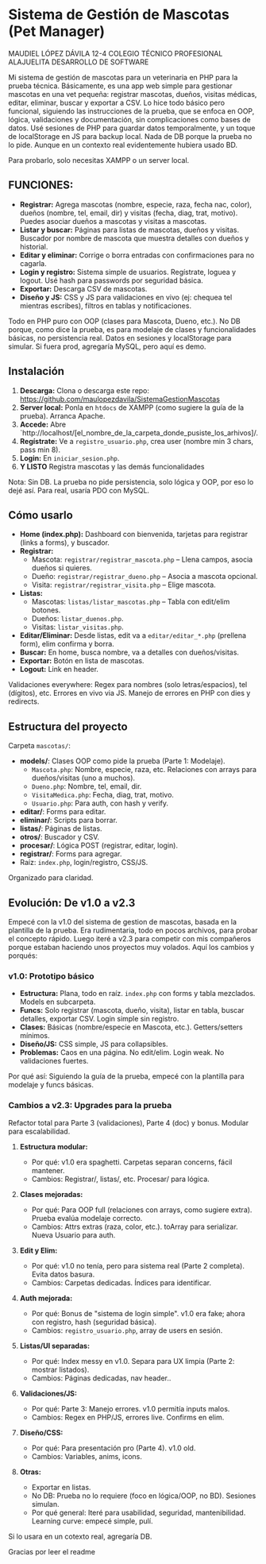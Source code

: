 # Sistema de Gestión de Mascotas (Pet Manager)
MAUDIEL LÓPEZ DÁVILA 12-4
COLEGIO TÉCNICO PROFESIONAL ALAJUELITA 
DESARROLLO DE SOFTWARE


Mi sistema de gestión de mascotas para un veterinaria en PHP para la prueba técnica. Básicamente, es una app web simple para gestionar mascotas en una vet pequeña: registrar mascotas, dueños, visitas médicas, editar, eliminar, buscar y exportar a CSV. Lo hice todo básico pero funcional, siguiendo las instrucciones de la prueba, que se enfoca en OOP, lógica, validaciones y documentación, sin complicaciones como bases de datos. Usé sesiones de PHP para guardar datos temporalmente, y un toque de localStorage en JS para backup local. Nada de DB porque la prueba no lo pide. Aunque en un contexto real evidentemente hubiera usado BD.

Para probarlo, solo necesitas XAMPP o un server local.

## FUNCIONES:

- **Registrar:** Agrega mascotas (nombre, especie, raza, fecha nac, color), dueños (nombre, tel, email, dir) y visitas (fecha, diag, trat, motivo). Puedes asociar dueños a mascotas y visitas a mascotas.
- **Listar y buscar:** Páginas para listas de mascotas, dueños y visitas. Buscador por nombre de mascota que muestra detalles con dueños y historial.
- **Editar y eliminar:** Corrige o borra entradas con confirmaciones para no cagarla.
- **Login y registro:** Sistema simple de usuarios. Regístrate, loguea y logout. Usé hash para passwords por seguridad básica.
- **Exportar:** Descarga CSV de mascotas.
- **Diseño y JS:** CSS y JS para validaciones en vivo (ej: chequea tel mientras escribes), filtros en tablas y notificaciones.

Todo en PHP puro con OOP (clases para Mascota, Dueno, etc.). No DB porque, como dice la prueba, es para modelaje de clases y funcionalidades básicas, no persistencia real. Datos en sesiones y localStorage para simular. Si fuera prod, agregaría MySQL, pero aquí es demo.

## Instalación 

1. **Descarga:** Clona o descarga este repo: https://github.com/maulopezdavila/SistemaGestionMascotas
2. **Server local:** Ponla en `htdocs` de XAMPP (como sugiere la guía de la prueba). Arranca Apache.
3. **Accede:** Abre `http://localhost/[el_nombre_de_la_carpeta_donde_pusiste_los_arhivos]/.
4. **Regístrate:** Ve a `registro_usuario.php`, crea user (nombre min 3 chars, pass min 8).
5. **Login:** En `iniciar_sesion.php`.
6. **Y LISTO** Registra mascotas y las demás funcionalidades

Nota: Sin DB. La prueba no pide persistencia, solo lógica y OOP, por eso lo dejé así. Para real, usaría PDO con MySQL.

## Cómo usarlo 

- **Home (index.php):** Dashboard con bienvenida, tarjetas para registrar (links a forms), y buscador.
- **Registrar:**
  - Mascota: `registrar/registrar_mascota.php` – Llena campos, asocia dueños si quieres.
  - Dueño: `registrar/registrar_dueno.php` – Asocia a mascota opcional.
  - Visita: `registrar/registrar_visita.php` – Elige mascota.
- **Listas:**
  - Mascotas: `listas/listar_mascotas.php` – Tabla con edit/elim botones.
  - Dueños: `listar_duenos.php`.
  - Visitas: `listar_visitas.php`.
- **Editar/Eliminar:** Desde listas, edit va a `editar/editar_*.php` (prellena form), elim confirma y borra.
- **Buscar:** En home, busca nombre, va a detalles con dueños/visitas.
- **Exportar:** Botón en lista de mascotas.
- **Logout:** Link en header.

Validaciones everywhere: Regex para nombres (solo letras/espacios), tel (dígitos), etc. Errores en vivo via JS. Manejo de errores en PHP con dies y redirects.

## Estructura del proyecto 

Carpeta `mascotas/`:

- **models/**: Clases OOP como pide la prueba (Parte 1: Modelaje).
  - `Mascota.php`: Nombre, especie, raza, etc. Relaciones con arrays para dueños/visitas (uno a muchos).
  - `Dueno.php`: Nombre, tel, email, dir.
  - `VisitaMedica.php`: Fecha, diag, trat, motivo.
  - `Usuario.php`: Para auth, con hash y verify.
- **editar/**: Forms para editar.
- **eliminar/**: Scripts para borrar.
- **listas/**: Páginas de listas.
- **otros/**: Buscador y CSV.
- **procesar/**: Lógica POST (registrar, editar, login).
- **registrar/**: Forms para agregar.
- Raíz: `index.php`, login/registro, CSS/JS.

Organizado para claridad.

## Evolución: De v1.0 a v2.3 

Empecé con la v1.0 del sistema de gestion de mascotas, basada en la plantilla de la prueba. Era rudimentaria, todo en pocos archivos, para probar el concepto rápido. Luego iteré a v2.3 para competir con mis compañeros porque estaban haciendo unos proyectos muy volados. Aquí los cambios y porqués:

### v1.0: Prototipo básico 
- **Estructura:** Plana, todo en raíz. `index.php` con forms y tabla mezclados. Models en subcarpeta.
- **Funcs:** Solo registrar (mascota, dueño, visita), listar en tabla, buscar detalles, exportar CSV. Login simple sin registro.
- **Clases:** Básicas (nombre/especie en Mascota, etc.). Getters/setters mínimos.
- **Diseño/JS:** CSS simple, JS para collapsibles.
- **Problemas:** Caos en una página. No edit/elim. Login weak. No validaciones fuertes. 

Por qué así: Siguiendo la guía de la prueba, empecé con la plantilla para modelaje y funcs básicas. 

### Cambios a v2.3: Upgrades para la prueba 
Refactor total para Parte 3 (validaciones), Parte 4 (doc) y bonus. Modular para escalabilidad.

1. **Estructura modular:**
   - Por qué: v1.0 era spaghetti. Carpetas separan concerns, fácil mantener.
   - Cambios: Registrar/, listas/, etc. Procesar/ para lógica.

2. **Clases mejoradas:**
   - Por qué: Para OOP full (relaciones con arrays, como sugiere extra). Prueba evalúa modelaje correcto.
   - Cambios: Attrs extras (raza, color, etc.). toArray para serializar. Nueva Usuario para auth.

3. **Edit y Elim:**
   - Por qué: v1.0 no tenía, pero para sistema real (Parte 2 completa). Evita datos basura.
   - Cambios: Carpetas dedicadas. Índices para identificar.

4. **Auth mejorada:**
   - Por qué: Bonus de "sistema de login simple". v1.0 era fake; ahora con registro, hash (seguridad básica).
   - Cambios: `registro_usuario.php`, array de users en sesión.

5. **Listas/UI separadas:**
   - Por qué: Index messy en v1.0. Separa para UX limpia (Parte 2: mostrar listados).
   - Cambios: Páginas dedicadas, nav header..

6. **Validaciones/JS:**
   - Por qué: Parte 3: Manejo errores. v1.0 permitía inputs malos.
   - Cambios: Regex en PHP/JS, errores live. Confirms en elim.

7. **Diseño/CSS:**
   - Por qué: Para presentación pro (Parte 4). v1.0 old.
   - Cambios: Variables, anims, icons.

8. **Otras:**
   - Exportar en listas.
   - No DB: Prueba no lo requiere (foco en lógica/OOP, no BD). Sesiones simulan.
   - Por qué general: Iteré para usabilidad, seguridad, mantenibilidad. Learning curve: empecé simple, pulí.

Si lo usara en un cotexto real, agregaría DB.

Gracias por leer el readme
